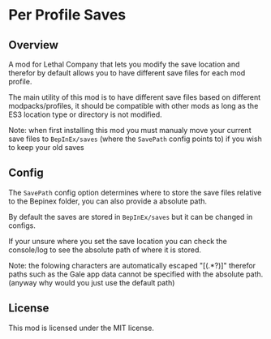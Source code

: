 # Per Profile Saves

## Overview

A mod for Lethal Company that lets you modify the save location and therefor by default allows you to have different save files for each mod profile.

The main utility of this mod is to have different save files based on different modpacks/profiles, it should be compatible with other mods as long as the ES3 location type or directory is not modified.

Note: when first installing this mod you must manualy move your current save files to `BepInEx/saves` (where the `SavePath` config points to) if you wish to keep your old saves

## Config

The `SavePath` config option determines where to store the save files relative to the Bepinex folder, you can also provide a absolute path.

By default the saves are stored in `BepInEx/saves` but it can be changed in configs.

If your unsure where you set the save location you can check the console/log to see the absolute path of where it is stored.

Note: the folowing characters are automatically escaped "[(.*?)]" therefor paths such as the Gale app data cannot be specified with the absolute path. (anyway why would you just use the default path)

## License
This mod is licensed under the MIT license.

